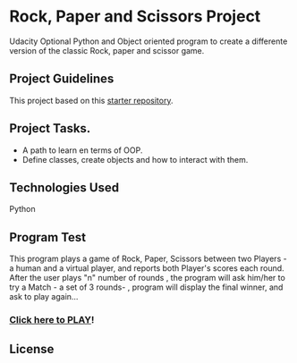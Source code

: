 # Rock, Paper and Scissors Project

Udacity Optional Python and Object oriented program to create a differente version of the classic Rock, paper and scissor game.


## Project Guidelines

This  project based on this [starter repository](https://s3.amazonaws.com/video.udacity-data.com/topher/2018/November/5c002226_rps-starter-code/rps-starter-code.py).


## Project Tasks. 

  + A path to learn en terms  of OOP.
  + Define classes, create objects and how to interact with them.


## Technologies Used 

  Python
  
  
## Program Test

This program plays a game of Rock, Paper, Scissors between two Players - a human and a virtual player, and reports both Player's scores each round. After the user plays "n" number of  rounds , the program will ask him/her to try a Match - a set of 3 rounds- , program will display the final winner, and ask to play again...



### [Click here to PLAY](https://HappyPillUSA.github.io/Project#/)!


## License

